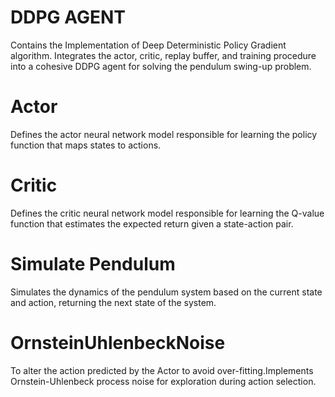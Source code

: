 # DDPG AGENT
Contains the Implementation of Deep Deterministic Policy Gradient algorithm. Integrates the actor, critic, replay buffer, and training procedure into a cohesive DDPG agent for solving the pendulum swing-up problem.

# Actor 
Defines the actor neural network model responsible for learning the policy function that maps states to actions.

# Critic
Defines the critic neural network model responsible for learning the Q-value function that estimates the expected return given a state-action pair.

# Simulate Pendulum 
Simulates the dynamics of the pendulum system based on the current state and action, returning the next state of the system.

# OrnsteinUhlenbeckNoise
To alter the action predicted by the Actor to avoid over-fitting.Implements Ornstein-Uhlenbeck process noise for exploration during action selection.
